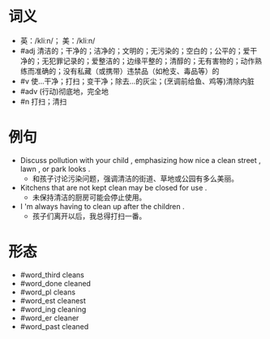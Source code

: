 # 词义
- 英：/kliːn/； 美：/kliːn/
- #adj 清洁的；干净的；洁净的；文明的；无污染的；空白的；公平的；爱干净的；无犯罪记录的；爱整洁的；边缘平整的；清醇的；无有害物的；动作熟练而准确的；没有私藏（或携带）违禁品（如枪支、毒品等）的
- #v 使…干净；打扫；变干净；除去…的灰尘；(烹调前给鱼、鸡等)清除内脏
- #adv (行动)彻底地，完全地
- #n 打扫；清扫
# 例句
- Discuss pollution with your child , emphasizing how nice a clean street , lawn , or park looks .
	- 和孩子讨论污染问题，强调清洁的街道、草地或公园有多么美丽。
- Kitchens that are not kept clean may be closed for use .
	- 未保持清洁的厨房可能会停止使用。
- I 'm always having to clean up after the children .
	- 孩子们离开以后，我总得打扫一番。
# 形态
- #word_third cleans
- #word_done cleaned
- #word_pl cleans
- #word_est cleanest
- #word_ing cleaning
- #word_er cleaner
- #word_past cleaned
